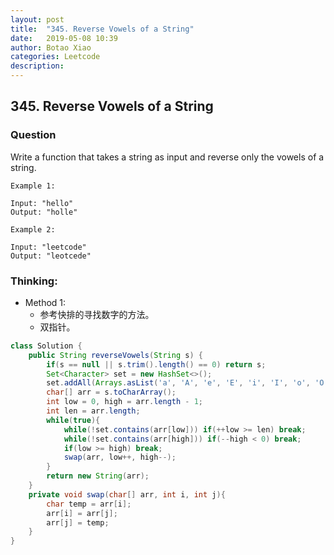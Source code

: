 ```yaml
---
layout: post
title:  "345. Reverse Vowels of a String"
date:   2019-05-08 10:39
author: Botao Xiao
categories: Leetcode
description:
---
```

## 345. Reverse Vowels of a String

### Question
Write a function that takes a string as input and reverse only the vowels of a string.

```
Example 1:

Input: "hello"
Output: "holle"

Example 2:

Input: "leetcode"
Output: "leotcede"
```

### Thinking:
* Method 1:
	* 参考快排的寻找数字的方法。
	* 双指针。

```Java
class Solution {
    public String reverseVowels(String s) {
        if(s == null || s.trim().length() == 0) return s;
        Set<Character> set = new HashSet<>();
        set.addAll(Arrays.asList('a', 'A', 'e', 'E', 'i', 'I', 'o', 'O', 'u', 'U'));
        char[] arr = s.toCharArray();
        int low = 0, high = arr.length - 1;
        int len = arr.length;
        while(true){
            while(!set.contains(arr[low])) if(++low >= len) break;
            while(!set.contains(arr[high])) if(--high < 0) break;
            if(low >= high) break;
            swap(arr, low++, high--);
        }
        return new String(arr);
    }
    private void swap(char[] arr, int i, int j){
        char temp = arr[i];
        arr[i] = arr[j];
        arr[j] = temp;
    }
}
```